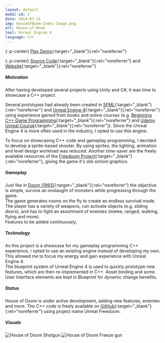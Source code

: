 ```yaml
---
layout: default
modal-id: 1
date: 2014-07-21
img: HouseOfDoom-Index-Image.png
alt: House-of-Doom
tool: Unreal Engine 4
language: C++
---
```


{:.p-center}
[Play Demo][gamejolt-house-of-doom]{:target="_blank"}{:rel="noreferrer"} 

{:.p-center}
[Source Code][github-house-of-doom]{:target="_blank"}{:rel="noreferrer"} and [Website][website]{:target="_blank"}{:rel="noreferrer"}

##### Motivation

After having developed several projects using Unity and C#, it was time to showcase a C++ project.
  
Several prototypes had already been created in [SFML][sfml]{:target="_blank"}{:rel="noreferrer"} and [Unreal Engine 4][unreal-engine-4]{:target="_blank"}{:rel="noreferrer"} using experience gained from books and online courses (e.g. [Beginning C++ Game Programming][packt-cpp-book]{:target="_blank"}{:rel="noreferrer"} and [Udemy Unreal Course][udemy-unreal-course]{:target="_blank"}{:rel="noreferrer"}). Since the Unreal Engine 4 is more often used in the industry, I opted to use this engine. 

To focus on showcasing C++ code and gameplay programming, I decided to develop a sprite-based shooter. By using sprites, the lighting, animation and level design workload was reduced. Another time-saver are the freely available resources of the [Freedoom Project][freedoom]{:target="_blank"}{:rel="noreferrer"}, giving the game it's old-school graphics.

##### Gameplay

Just like in [Doom (1993)][doom-1993]{:target="_blank"}{:rel="noreferrer"} the objective is simple, survive an onslaught of monsters while progressing through  the game.  
The game generates rooms on the fly to create an endless survival mode.
The player has a variety of weapons, can activate objects (e.g. sliding doors), and has to fight an assortment of enemies (melee, ranged, walking, flying and more).  
Features to be added continuously.

##### Technology

As this project is a showcase for my gameplay programming C++ experience, I opted to use an existing engine instead of developing my own. This allowed me to focus my energy and gain experience with Unreal Engine 4.  
The blueprint system of Unreal Engine 4 is used to quickly prototype new features, which are then re-implemented in C++. Asset binding and some User Interface elements are kept in Blueprint for dynamic change benefits.

##### Status

House of Doom is under active development, adding new features, enemies and more. The C++ code is freely available on [GitHub][github-house-of-doom]{:target="_blank"}{:rel="noreferrer"} using project name Unreal Freedoom. 

##### Visuals

<img src="{{ site.baseurl }}/assets/images/house_of_doom/Example1.png" class="img-responsive img-centered" alt="House of Doom Shotgun">
<img src="{{ site.baseurl }}/assets/images/house_of_doom/Example2.png" class="img-responsive img-centered" alt="House of Doom Freeze gun">

[gamejolt-house-of-doom]: https://gamejolt.com/games/house-of-doom/362512
[github-house-of-doom]: https://github.com/GracesGames/UnrealFreedoom
[website]: https://gracesgames.github.io/UnrealFreedoom/
[sfml]: https://www.sfml-dev.org/
[unreal-engine-4]: https://www.unrealengine.com/en-US/what-is-unreal-engine-4
[packt-cpp-book]: https://www.packtpub.com/game-development/beginning-c-game-programming
[udemy-unreal-course]: https://www.udemy.com/unrealcourse/
[freedoom]: https://freedoom.github.io/
[doom-1993]: https://en.wikipedia.org/wiki/Doom_(1993_video_game)